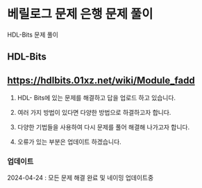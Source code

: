 # 베릴로그 문제 은행 문제 풀이
HDL-Bits 문제 풀이


## HDL-Bits
https://hdlbits.01xz.net/wiki/Module_fadd
----
1. HDL- Bits에 있는 문제를 해결하고 답을 업로드 하고 있습니다.

2. 여러 가지 방법이 있다면 다양한 방법으로 하결하고자 합니다.

3. 다양한 기법들을 사용하여 다시 문제를 풀어 해결해 나가고자 합니다.

4. 오류가 있는 부분은 업데이트 하겠습니다.

### 업데이트

2024-04-24 : 모든 문제 해결 완료 및 네이밍 업데이트중